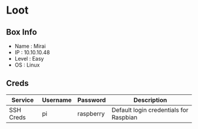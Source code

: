 # Loot

## Box Info
- Name : Mirai
- IP : 10.10.10.48
- Level : Easy
-  OS : Linux

## Creds

| Service | Username | Password | Description |
| --- | --- | --- | ---|
| SSH Creds | pi | raspberry | Default login credentials for Raspbian |